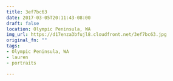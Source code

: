 ```yaml
---
title: 3ef7bc63
date: 2017-03-05T20:11:43-08:00
draft: false
location: Olympic Peninsula, WA
img_url: https://d17enza3bfujl8.cloudfront.net/3ef7bc63.jpg
original_fn: ""
tags:
- Olympic Peninsula, WA
- lauren
- portraits

---
```

